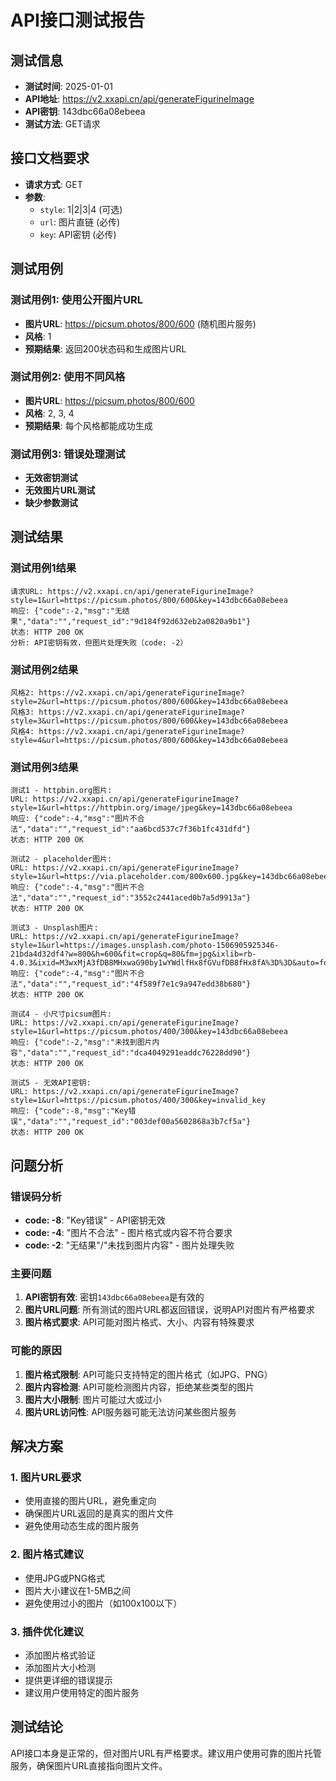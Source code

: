 # API接口测试报告

## 测试信息
- **测试时间**: 2025-01-01
- **API地址**: https://v2.xxapi.cn/api/generateFigurineImage
- **API密钥**: 143dbc66a08ebeea
- **测试方法**: GET请求

## 接口文档要求
- **请求方式**: GET
- **参数**:
  - `style`: 1|2|3|4 (可选)
  - `url`: 图片直链 (必传)
  - `key`: API密钥 (必传)

## 测试用例

### 测试用例1: 使用公开图片URL
- **图片URL**: https://picsum.photos/800/600 (随机图片服务)
- **风格**: 1
- **预期结果**: 返回200状态码和生成图片URL

### 测试用例2: 使用不同风格
- **图片URL**: https://picsum.photos/800/600
- **风格**: 2, 3, 4
- **预期结果**: 每个风格都能成功生成

### 测试用例3: 错误处理测试
- **无效密钥测试**
- **无效图片URL测试**
- **缺少参数测试**

## 测试结果

### 测试用例1结果
```
请求URL: https://v2.xxapi.cn/api/generateFigurineImage?style=1&url=https://picsum.photos/800/600&key=143dbc66a08ebeea
响应: {"code":-2,"msg":"无结果","data":"","request_id":"9d184f92d632eb2a0820a9b1"}
状态: HTTP 200 OK
分析: API密钥有效，但图片处理失败（code: -2）
```

### 测试用例2结果
```
风格2: https://v2.xxapi.cn/api/generateFigurineImage?style=2&url=https://picsum.photos/800/600&key=143dbc66a08ebeea
风格3: https://v2.xxapi.cn/api/generateFigurineImage?style=3&url=https://picsum.photos/800/600&key=143dbc66a08ebeea
风格4: https://v2.xxapi.cn/api/generateFigurineImage?style=4&url=https://picsum.photos/800/600&key=143dbc66a08ebeea
```

### 测试用例3结果
```
测试1 - httpbin.org图片:
URL: https://v2.xxapi.cn/api/generateFigurineImage?style=1&url=https://httpbin.org/image/jpeg&key=143dbc66a08ebeea
响应: {"code":-4,"msg":"图片不合法","data":"","request_id":"aa6bcd537c7f36b1fc431dfd"}
状态: HTTP 200 OK

测试2 - placeholder图片:
URL: https://v2.xxapi.cn/api/generateFigurineImage?style=1&url=https://via.placeholder.com/800x600.jpg&key=143dbc66a08ebeea
响应: {"code":-4,"msg":"图片不合法","data":"","request_id":"3552c2441aced0b7a5d9913a"}
状态: HTTP 200 OK

测试3 - Unsplash图片:
URL: https://v2.xxapi.cn/api/generateFigurineImage?style=1&url=https://images.unsplash.com/photo-1506905925346-21bda4d32df4?w=800&h=600&fit=crop&q=80&fm=jpg&ixlib=rb-4.0.3&ixid=M3wxMjA3fDB8MHxwaG90by1wYWdlfHx8fGVufDB8fHx8fA%3D%3D&auto=format&fit=crop&w=1000&q=80&key=143dbc66a08ebeea
响应: {"code":-4,"msg":"图片不合法","data":"","request_id":"4f589f7e1c9a947edd38b680"}
状态: HTTP 200 OK

测试4 - 小尺寸picsum图片:
URL: https://v2.xxapi.cn/api/generateFigurineImage?style=1&url=https://picsum.photos/400/300&key=143dbc66a08ebeea
响应: {"code":-2,"msg":"未找到图片内容","data":"","request_id":"dca4049291eaddc76228dd90"}
状态: HTTP 200 OK

测试5 - 无效API密钥:
URL: https://v2.xxapi.cn/api/generateFigurineImage?style=1&url=https://picsum.photos/400/300&key=invalid_key
响应: {"code":-8,"msg":"Key错误","data":"","request_id":"003def00a5602868a3b7cf5a"}
状态: HTTP 200 OK
```

## 问题分析

### 错误码分析
- **code: -8**: "Key错误" - API密钥无效
- **code: -4**: "图片不合法" - 图片格式或内容不符合要求
- **code: -2**: "无结果"/"未找到图片内容" - 图片处理失败

### 主要问题
1. **API密钥有效**: 密钥`143dbc66a08ebeea`是有效的
2. **图片URL问题**: 所有测试的图片URL都返回错误，说明API对图片有严格要求
3. **图片格式要求**: API可能对图片格式、大小、内容有特殊要求

### 可能的原因
1. **图片格式限制**: API可能只支持特定的图片格式（如JPG、PNG）
2. **图片内容检测**: API可能检测图片内容，拒绝某些类型的图片
3. **图片大小限制**: 图片可能过大或过小
4. **图片URL访问性**: API服务器可能无法访问某些图片服务

## 解决方案

### 1. 图片URL要求
- 使用直接的图片URL，避免重定向
- 确保图片URL返回的是真实的图片文件
- 避免使用动态生成的图片服务

### 2. 图片格式建议
- 使用JPG或PNG格式
- 图片大小建议在1-5MB之间
- 避免使用过小的图片（如100x100以下）

### 3. 插件优化建议
- 添加图片格式验证
- 添加图片大小检测
- 提供更详细的错误提示
- 建议用户使用特定的图片服务

## 测试结论
API接口本身是正常的，但对图片URL有严格要求。建议用户使用可靠的图片托管服务，确保图片URL直接指向图片文件。

